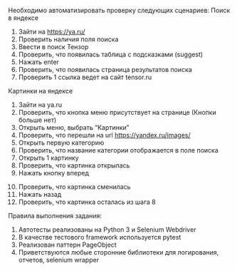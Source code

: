Необходимо автоматизировать проверку следующих сценариев:
Поиск в яндексе
1)	Зайти на https://ya.ru/
2)	Проверить наличия поля поиска
3)	Ввести в поиск Тензор
4)	Проверить, что появилась таблица с подсказками (suggest) 
5)	Нажать enter
6)	Проверить, что появилась страница результатов поиска
7)	Проверить 1 ссылка ведет на сайт tensor.ru

Картинки на яндексе
 
1)	Зайти на ya.ru
2)	Проверить, что кнопка меню присутствует на странице (Кнопки больше нет)
3)	Открыть меню, выбрать “Картинки”
4)	Проверить, что перешли на url https://yandex.ru/images/
5)	Открыть первую категорию
6)	Проверить, что название категории отображается в поле поиска
7)	Открыть 1 картинку
8)	Проверить, что картинка открылась
9)	Нажать кнопку вперед
10.	Проверить, что картинка сменилась
11.	Нажать назад
12.	Проверить, что картинка осталась из шага 8

Правила выполнения задания:
1)	Автотесты реализованы на Python 3 и Selenium Webdriver
2)	В качестве тестового framework используется pytest
3)	Реализован паттерн PageObject
4)	Приветствуются любые сторонние библиотеки для логирования, отчетов, selenium wrapper

